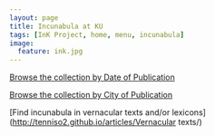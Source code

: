 ```yaml
---
layout: page
title: Incunabula at KU
tags: [InK Project, home, menu, incunabula]
image:
  feature: ink.jpg
---
```


[Browse the collection by Date of Publication](http://tenniso2.github.io/date/)

[Browse the collection by City of Publication](http://tenniso2.github.io/city/)

[Find incunabula in vernacular texts and/or lexicons](http://tenniso2.github.io/articles/Vernacular texts/)